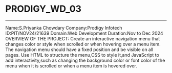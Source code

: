 # PRODIGY_WD_03
----------------
Name:S.Priyanka Chowdary
Company:Prodigy Infotech
ID:PIT/NOV24/21639
Domain:Web Development
Duration:Nov to Dec 2024
OVERVIEW OF THE PROJECT:
Create an interactive navigation menu that changes color or style when scrolled or when hovering over a menu item.
The navigation menu should have a fixed position and be visible on all pages.
Use HTML to structure the menu,CSS to style it,and JavaScript to add interactivity,such as changing the background color or font color of the menu when it is scrolled or when a menu item is hovered over.
